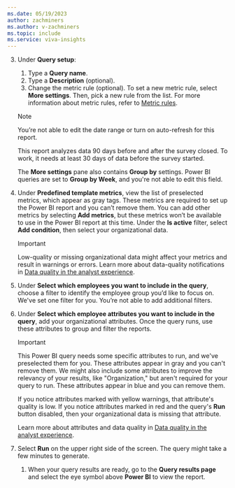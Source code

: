 ```yaml
---
ms.date: 05/19/2023
author: zachminers
ms.author: v-zachminers
ms.topic: include
ms.service: viva-insights
--- 
```


3. Under **Query setup**:
    
    1. Type a **Query name**.
    2. Type a **Description** (optional).   
    3. Change the metric rule (optional). To set a new metric rule, select **More settings**. Then, pick a new rule from the list. For more information about metric rules, refer to [Metric rules](../../metric-rules.md). 
    
    >[!Note]
    >You’re not able to edit the date range or turn on auto-refresh for this report. 
    >
    >This report analyzes data 90 days before and after the survey closed. To work, it needs at least 30 days of data before the survey started.
    > 
    >The **More settings** pane also contains **Group by** settings. Power BI queries are set to **Group by Week**, and you're not able to edit this field.

4. Under **Predefined template metrics**, view the list of preselected metrics, which appear as gray tags. These metrics are required to set up the Power BI report and you can’t remove them. You can add other metrics by selecting **Add metrics**, but these metrics won’t be available to use in the Power BI report at this time. Under the **Is active** filter, select **Add condition**, then select your organizational data.
    > [!IMPORTANT]
    > Low-quality or missing organizational data might affect your metrics and result in warnings or errors. Learn more about data-quality notifications in [Data quality in the analyst experience](../../data-quality-analyst-experience.md).

5. Under **Select which employees you want to include in the query**, choose a filter to identify the employee group you’d like to focus on. We've set one filter for you. You’re not able to add additional filters.
6. Under **Select which employee attributes you want to include in the query**, add your organizational attributes. Once the query runs, use these attributes to group and filter the reports.
    > [!IMPORTANT]
    > This Power BI query needs some specific attributes to run, and we've preselected them for you. These attributes appear in gray and you can't remove them. We might also include some attributes to improve the relevancy of your results, like "Organization," but aren't required for your query to run. These attributes appear in blue and you can remove them.
    >
    > If you notice attributes marked with yellow warnings, that attribute's quality is low. If you notice attributes marked in red and the query's **Run** button disabled, then your organizational data is missing that attribute.
    >
    > Learn more about attributes and data quality in [Data quality in the analyst experience](../../data-quality-analyst-experience.md).
7. Select **Run** on the upper right side of the screen. The query might take a few minutes to generate.
    1. When your query results are ready, go to the **Query results page** and select the eye symbol above **Power BI** to view the report.